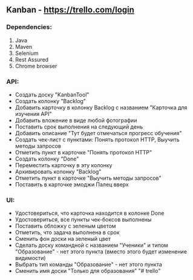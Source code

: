 ## Kanban - https://trello.com/login

### Dependencies:

1. Java
2. Maven
3. Selenium
4. Rest Assured   
3. Chrome browser

### API:
-	Создать доску "KanbanTool"
-	Создать колонку "Backlog"
-	Добавить карточку в колонку Backlog с названием "Карточка для изучения API"
-	Добавить вложение в виде любой фотографии
-	Поставить срок выполнения на следующий день
-	Добавить описание "Тут будет отмечаться прогресс обучения"
-	Создать чек-лист с пунктами:
 Понять протокол HTTP,
 Выучить методы запросов
-	Отметить пункт в карточке "Понять протокол HTTP"
-	Создать колонку "Done"
-	Переместить карточку в эту колонку
-	Архивировать колонку "Backlog"
-	Отметить пункт в карточке "Выучить методы запросов"
-	Поставить в карточке эмоджи Палец вверх

### UI:
-	Удостовериться, что карточка находится в колонке Done
-	Удостовериться, все пункты чек-боксов выполнены
-	Поставить обложку с зеленым цветом
-	Отметить, что задача выполнена в срок
-	Сменить фон доски на зеленый цвет
-	Сделать доску командной с названием "Ученики" и типом "Образование" - нет этого пункта (вместо этого будет изменение видимости)
-	Выбрать тип команды "Образование" - нет этого пункта
-	Сменить имя доски "Только для образования"
"# trello" 

